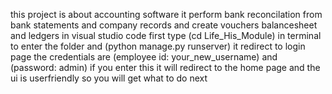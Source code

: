 this project is about accounting software it perform bank reconcilation from bank statements and company records and create vouchers balancesheet and ledgers
in visual studio code first type (cd Life_His_Module) in terminal to enter the folder and (python manage.py runserver) it redirect to login page
the credentials are (employee id: your_new_username) and (password: admin)
if you enter this it will redirect to the home page and the ui is userfriendly so you will get what to do next
